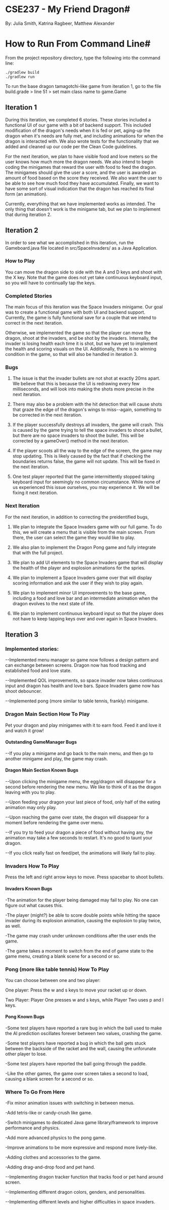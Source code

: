 # CSE237 - My Friend Dragon#
By: Julia Smith, Katrina Ragbeer, Matthew Alexander

# How to Run From Command Line#
From the project repository directory, type the following into the command line:

```
./gradlew build
./gradlew run
```

To run the base dragon tamagotchi-like game from iteration 1, go to the file build.grade > line 51 > set main class name to game.Game

## Iteration 1 ##
During this iteration, we completed 6 stories. These stories included a functional UI of our game with a bit of backend support.
This included modification of the dragon's needs when it is fed or pet, aging-up the dragon when it's needs are fully met, and 
including animations for when the dragon is interacted with. We also wrote tests for the functionality that we added and cleaned
up our code per the Clean Code guidelines.

For the next iteration, we plan to have visible food and love meters so the user knows how much more the dragon needs. We also
intend to begin coding the minigames that reward the user with food to feed the dragon. The minigames should give the user a 
score, and the user is awarded an amount of food based on the score they received. We also want the user to be able to see how 
much food they have accumulated. Finally, we want to have some sort of visual indication that the dragon has reached its final
form (an animation).

Currently, everything that we have implemented works as intended. The only thing that doesn't work is the minigame tab, but we
plan to implement that during iteration 2.

## Iteration 2 ##
In order to see what we accomplished in this iteration, run the Gameboard.java file located in src/SpaceInvaders/ as a Java
Application.

### How to Play 

You can move the dragon side to side with the A and D keys and shoot with the X key. Note that the game does not yet take continuous keyboard input, so you will have to continually tap the keys.

### Completed Stories

The main focus of this iteration was the Space Invaders minigame. Our goal was to create a functional game with both UI and
backend support. Currently, the game is fully functional save for a couple that we intend to correct in the next
iteration. 

Otherwise, we implemented the game so that the player can move the dragon, shoot at the invaders, and be shot by the invaders.
Internally, the invader is losing health each time it is shot, but we have yet to implement the health and scoring visuals on
the UI. Additionally, there is no winning condition in the game, so that will also be handled in iteration 3.

### Bugs
1) The issue is that the invader bullets are not shot at exactly 20ms apart. We believe that this is because
the UI is redrawing every few milliseconds, and will look into making the shots more precise in the next iteration.

2) There may also be a problem with the hit detection that will cause shots that graze the edge of the dragon's wings to miss--again, something to be corrected in the next iteration.

3) If the player successfully destroys all invaders, the game will crash. This is caused by the game trying to tell the space invaders to shoot a bullet, but there are no space invaders to shoot the bullet. This will be corrected by a gameOver() method in the next iteration.

4) If the player scoots all the way to the edge of the screen, the game may stop updating. This is likely caused by the fact that if checking the boundaries returns false, the game will not update. This will be fixed in the next iteration.

5) One test player reported that the game intermittently stopped taking keyboard input for seemingly no common circumstance. While none of us experienced this issue ourselves, you may experience it. We will be fixing it next iteration.

### Next Iteration ###

For the next iteration, in addition to correcting the preidentified bugs, 
1) We plan to integrate the Space Invaders game with our full game. To do this, we will create a menu that is visible from the main screen. From there, the user can select the game they would like to play. 

2) We also plan to implement the Dragon Pong game and fully integrate that with the full project.

3) We plan to add UI elements to the Space Invaders game that will display the health of the player and explosion animations for the spries.

4) We plan to implement a Space Invaders game over that will display scoring information and ask the user if they wish to play again.

5) We plan to implement minor UI improvements to the base game, including a food and love bar and an intermediate animation when the dragon evolves to the next state of life.

6) We plan to implement continuous keyboard input so that the player does not have to keep tapping keys over and over again in Space Invaders.

## Iteration 3 ##

### Implemented stories: ###
--Implemented menu manager so game now follows a design pattern and can exchange between screens. Dragon now has food tracking and established food and love state.

--Implemented QOL improvements, so space invader now takes continuous input and dragon has health and love bars. Space Invaders game now has shoot debouncer.

--Implemented pong (more similar to table tennis, frankly) minigame.

### Dragon Main Section How To Play ###
Pet your dragon and play minigames with it to earn food. Feed it and love it and watch it grow!

#### Outstanding GameManager Bugs ####

--If you play a minigame and go back to the main menu, and then go to another minigame and play, the game may crash.

#### Dragon Main Section Known Bugs ####

--Upon clicking the minigame menu, the egg/dragon will disappear for a second before rendering the new menu. We like to think of it as the dragon leaving with you to play.

--Upon feeding your dragon your last piece of food, only half of the eating animation may only play.

--Upon reaching the game over state, the dragon will disappear for a moment before rendering the game over menu.

--If you try to feed your dragon a piece of food without having any, the animation may take a few seconds to restart. It's no good to taunt your dragon.

--If you click really fast on feed/pet, the animations will likely fail to play.




### Invaders How To Play ###

Press the left and right arrow keys to move. Press spacebar to shoot bullets.

#### Invaders Known Bugs ####

-The animation for the player being damaged may fail to play. No one can figure out what causes this.

-The player (might?) be able to score double points while hitting the space invader during its explosion animation, causing the explosion to play twice, as well.

-The game may crash under unknown conditions after the user ends the game.

-The game takes a moment to switch from the end of game state to the game menu, creating a blank scene for a second or so.

### Pong (more like table tennis) How To Play ###
You can choose between one and two player:

One player: Press the w and s keys to move your racket up or down.

Two Player: Player One presses w and s keys, while Player Two uses p and l keys.

#### Pong Known Bugs ####

-Some test players have reported a rare bug in which the ball used to make the AI prediction oscillates forever between two values, crashing the game.

-Some test players have reported a bug in which the ball gets stuck between the backside of the racket and the wall, causing the unforunate other player to lose.

-Some test players have reported the ball going through the paddle.

-Like the other games, the game over screen takes a second to load, causing a blank screen for a second or so.


### Where To Go From Here ###

-Fix minor animation issues with switching in between menus.

-Add tetris-like or candy-crush like game.

-Switch minigames to dedicated Java game library/framework to improve performance and physics.

-Add more advanced physics to the pong game.

-Improve animations to be more expressive and respond more lively-like.

-Adding clothes and accessories to the game.

-Adding drag-and-drop food and pet hand.

--Implementing dragon tracker function that tracks food or pet hand around screen.

--Implementing different dragon colors, genders, and personalities.

--Implementing different levels and higher difficulties in space invaders.






